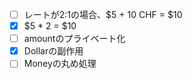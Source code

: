 - [ ] レートが2:1の場合、$5 + 10 CHF = $10
- [x] $5 * 2 = $10
- [ ] amountのプライベート化
- [x] Dollarの副作用
- [ ] Moneyの丸め処理